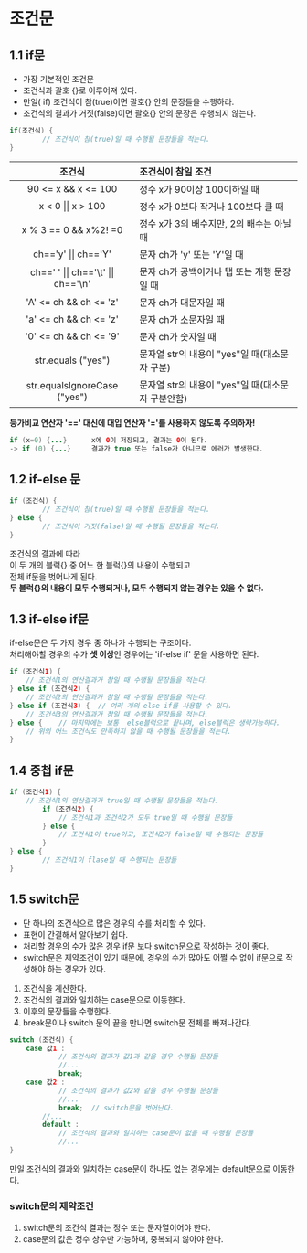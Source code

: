 # 조건문

## 1.1 if문

- 가장 기본적인 조건문
- 조건식과 괄호 {}로 이루어져 있다.
- 만일( if) 조건식이 참(true)이면 괄호{} 안의 문장들을 수행하라.
- 조건식의 결과가 거짓(false)이면 괄호{} 안의 문장은 수행되지 않는다.

```java
if(조건식) {
		// 조건식이 참(true)일 때 수행될 문장들을 적는다.
}
```

|               조건식                | 조건식이 참일 조건                                |
| :---------------------------------: | :------------------------------------------------ |
|         90 <= x && x <= 100         | 정수 x가 90이상 100이하일 때                      |
|         x < 0 \|\| x > 100          | 정수 x가 0보다 작거나 100보다 클 때               |
|        x % 3 == 0 && x%2! =0        | 정수 x가 3의 배수지만, 2의 배수는 아닐 때         |
|        ch=='y' \|\| ch=='Y'         | 문자  ch가 'y' 또는 'Y'일 때                      |
| ch==' ' \|\| ch=='\t' \|\| ch=='\n' | 문자 ch가 공백이거나 탭 또는 개행 문장일 때       |
|       'A' <= ch && ch <= 'z'        | 문자 ch가 대문자일 때                             |
|       'a' <= ch && ch <= 'z'        | 문자 ch가 소문자일 때                             |
|       '0' <= ch && ch <= '9'        | 문자 ch가 숫자일 때                               |
|         str.equals ("yes")          | 문자열 str의 내용이 "yes"일 때(대소문자 구분)     |
|    str.equalsIgnoreCase ("yes")     | 문자열 str의 내용이 "yes"일 때(대소문자 구분안함) |



**등가비교 연산자 '==' 대신에 대입 연산자 '='를 사용하지 않도록 주의하자!**

```java
if (x=0) {...}		x에 0이 저장되고, 결과는 0이 된다.
-> if (0) {...} 	결과가 true 또는 false가 아니므로 에러가 발생한다.
```



## 1.2 if-else 문

```java
if (조건식) {
    	// 조건식이 참(true)일 때 수행될 문장들을 적는다.
} else {
    	// 조건식이 거짓(false)일 때 수행될 문장들을 적는다.
}
```

조건식의 결과에 따라  
이 두 개의 블럭{} 중 어느 한 블럭{}의 내용이 수행되고  
전체 if문을 벗어나게 된다.  
__두 블럭{}의 내용이 모두 수행되거나, 모두 수행되지 않는 경우는 있을 수 없다.__



## 1.3 if-else if문

if-else문은 두 가지 경우 중 하나가 수행되는 구조이다.  
처리해야할 경우의 수가 **셋 이상**인 경우에는 'if-else if' 문을 사용하면 된다.

```java
if (조건식1) {
	// 조건식1의 연산결과가 참일 때 수행될 문장들을 적는다.
} else if (조건식2) {
	// 조건식2의 연산결과가 참일 때 수행될 문장들을 적는다.
} else if (조건식3) {	// 여러 개의 else if를 사용할 수 있다.
	// 조건식3의 연산결과가 참일 때 수행될 문장들을 적는다.
} else {	// 마지막에는 보통  else블럭으로 끝나며, else블럭은 생략가능하다.
	// 위의 어느 조건식도 만족하지 않을 때 수행될 문장들을 적는다.
}
```



## 1.4 중첩 if문

```java
if (조건식1) {
    // 조건식1의 연산결과가 true일 때 수행될 문장들을 적는다.
    	if (조건식2) {
            // 조건식1과 조건식2가 모두 true일 때 수행될 문장들
        } else {
            // 조건식1이 true이고, 조건식2가 false일 때 수행되는 문장들
        }
} else {
    	// 조건식1이 flase일 때 수행되는 문장들
}
```



## 1.5 switch문

- 단 하나의 조건식으로 많은 경우의 수를 처리할 수 있다.
- 표현이 간결해서 알아보기 쉽다.
- 처리할 경우의 수가 많은 경우 if문 보다 switch문으로 작성하는 것이 좋다.
- switch문은 제약조건이 있기 때문에, 경우의 수가 많아도 어쩔 수 없이 if문으로 작성해야 하는 경우가 있다.

1. 조건식을 계산한다.
2. 조건식의 결과와 일치하는 case문으로 이동한다.
3. 이후의 문장들을 수행한다.
4. break문이나 switch 문의 끝을 만나면 switch문 전체를 빠져나간다.

```java
switch (조건식) {
    case 값1 :
        	// 조건식의 결과가 값1과 같을 경우 수행될 문장들
        	//...
        	break;
    case 값2 :
        	// 조건식의 결과가 값2와 같을 경우 수행될 문장들
        	//...
        	break;	// switch문을 벗어난다.
        //...
        default :
        	// 조건식의 결과와 일치하는 case문이 없을 때 수행될 문장들
        	//...
}
```

만일 조건식의 결과와 일치하는 case문이 하나도 없는 경우에는 default문으로 이동한다.

### switch문의 제약조건

1. switch문의 조건식 결과는 정수 또는 문자열이어야 한다.
2. case문의 값은 정수 상수만 가능하며, 중복되지 않아야 한다.
